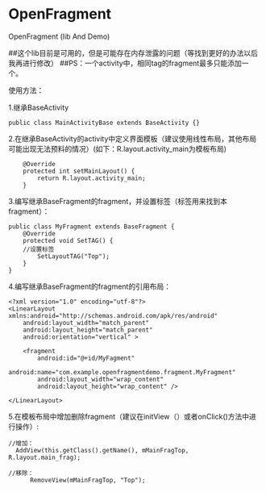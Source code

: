 # OpenFragment
OpenFragment (lib And Demo)

##这个lib目前是可用的，但是可能存在内存泄露的问题（等找到更好的办法以后我再进行修改）
##PS：一个activity中，相同tag的fragment最多只能添加一个。

使用方法：

1.继承BaseActivity
```
public class MainActivityBase extends BaseActivity {}
```

2.在继承BaseActivity的activity中定义界面模板（建议使用线性布局，其他布局可能出现无法预料的情况）(如下：R.layout.activity_main为模板布局)
```
	@Override
	protected int setMainLayout() {
		return R.layout.activity_main;
	}
```

3.编写继承BaseFragment的fragment，并设置标签（标签用来找到本fragment）：
```
public class MyFragment extends BaseFragment {
	@Override
	protected void SetTAG() {
	//设置标签
		SetLayoutTAG("Top");
	}
}
```

4.编写继承BaseFragment的fragment的引用布局：
```
<?xml version="1.0" encoding="utf-8"?>
<LinearLayout xmlns:android="http://schemas.android.com/apk/res/android"
    android:layout_width="match_parent"
    android:layout_height="match_parent"
    android:orientation="vertical" >

    <fragment
        android:id="@+id/MyFagment"
        android:name="com.example.openfragmentdemo.fragment.MyFragment"
        android:layout_width="wrap_content"
        android:layout_height="wrap_content" />

</LinearLayout>
```

5.在模板布局中增加删除fragment（建议在initView（）或者onClick()方法中进行操作）:
  ```
  //增加：
	AddView(this.getClass().getName(), mMainFragTop, R.layout.main_frag);
		  
  //移除：
    	RemoveView(mMainFragTop, "Top");
  ```

  

